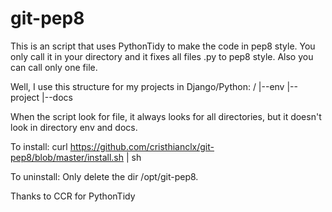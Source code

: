 git-pep8
========

This is an script that uses PythonTidy to make the code in pep8 style.
You only call it in your directory and it fixes all files .py to pep8 style.
Also you can call only one file.

Well, I use this structure for my projects in Django/Python:
/
|--env
|--project
|--docs

When the script look for file, it always looks for all directories, but it doesn't look in directory env and docs.

To install: curl https://github.com/cristhianclx/git-pep8/blob/master/install.sh | sh

To uninstall: Only delete the dir /opt/git-pep8.


Thanks to CCR for PythonTidy
